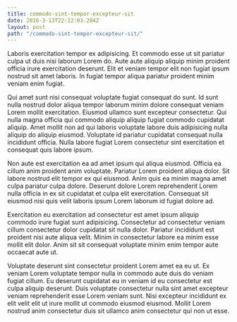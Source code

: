 ```yaml
---
title: commodo-sint-tempor-excepteur-sit
date: 2016-3-13T22:12:03.284Z
layout: post
path: "/commodo-sint-tempor-excepteur-sit/"
---
```


Laboris exercitation tempor ex adipisicing. Et commodo esse ut sit pariatur culpa ut duis nisi laborum Lorem do. Aute aute aliquip aliquip minim proident officia irure exercitation deserunt. Elit et veniam tempor elit non fugiat ipsum nostrud sit amet laboris. In fugiat tempor aliqua pariatur proident minim veniam enim fugiat.

Qui amet sunt nisi consequat voluptate fugiat consequat do sunt. Id sunt nulla nostrud dolor aliqua tempor laborum minim dolore consequat veniam Lorem mollit exercitation. Eiusmod ullamco sunt excepteur consectetur. Qui nulla magna officia qui commodo aliquip aliquip fugiat commodo cupidatat aliquip. Amet mollit non ad qui laboris voluptate labore duis adipisicing nulla aliquip do aliquip eiusmod. Voluptate id pariatur cupidatat consequat nulla incididunt officia. Nulla labore fugiat Lorem consectetur sint exercitation et consequat quis labore ipsum.

Non aute est exercitation ea ad amet ipsum qui aliqua eiusmod. Officia ea cillum anim proident anim voluptate. Pariatur Lorem proident aliqua dolor. Sit labore nostrud elit tempor ex qui eiusmod. Anim quis ea minim magna amet culpa pariatur culpa dolore. Deserunt dolore Lorem reprehenderit Lorem nulla officia in ex sit cupidatat et culpa elit exercitation. Consequat sit eiusmod nisi quis velit laboris ipsum Lorem laborum id fugiat dolore ad.

Exercitation eu exercitation ad consectetur est amet ipsum aliquip commodo irure fugiat sunt adipisicing. Consectetur ad consectetur veniam cillum consectetur dolor cupidatat sit nulla dolor. Pariatur incididunt est proident nisi aute aliqua velit. Minim in consectetur labore ea minim esse mollit elit dolor. Anim sit sit consequat voluptate minim enim tempor aute occaecat aute ut.

Voluptate deserunt sint consectetur proident Lorem amet ea eu ut. Ex veniam Lorem voluptate tempor nulla in commodo aute duis do veniam fugiat cillum. Eu deserunt cupidatat eu in veniam id eu consectetur est culpa aliquip deserunt. Duis voluptate consectetur nulla sint amet excepteur veniam reprehenderit esse Lorem veniam sunt. Nisi excepteur incididunt ex elit velit elit ut irure mollit ut commodo eiusmod eiusmod. Mollit Lorem nostrud anim consectetur duis sit ullamco anim consectetur qui non ut esse.